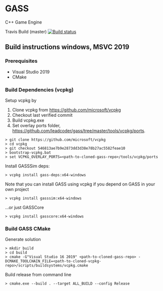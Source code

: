 # GASS
C++ Game Engine

Travis Build (master) [![Build status](https://travis-ci.org/leadcoder/gass.svg?branch=master)](https://travis-ci.org/leadcoder/gass)

## Build instructions windows, MSVC 2019 
### Prerequisites
  - Visual Studio 2019
  - CMake
  
### Build Dependencies (vcpkg)

Setup vcpkg by
1. Clone vcpkg from https://github.com/microsoft/vcpkg 
2. Checkout last verified commit
3. Build vcpkg.exe
4. Set overlay ports folder, https://github.com/leadcoder/gass/tree/master/tools/vcpkg/ports.
```
> git clone https://github.com/microsoft/vcpkg
> cd vcpkg
> git checkout 546813ae7b9e2873dd3d38e78b27ac5582feae10
> bootstrap-vcpkg.bat
> set VCPKG_OVERLAY_PORTS=<path-to-cloned-gass-repo>/tools/vcpkg/ports
```
Install GASSSim deps:
```
> vcpkg install gass-deps:x64-windows
```
Note that you can install GASS using vcpkg if you depend on GASS in your own project
```
> vcpkg install gasssim:x64-windows
```
...or just GASSCore
```
> vcpkg install gasscore:x64-windows
```

### Build GASS CMake

Generate solution
```
> mkdir build
> cd build
> cmake -G"Visual Studio 16 2019" <path-to-cloned-gass-repo> -DCMAKE_TOOLCHAIN_FILE=<path-to-cloned-vcpkg-repo>/scripts/buildsystems/vcpkg.cmake
```

Build release from command line
```
> cmake.exe --build . --target ALL_BUILD --config Release
```
